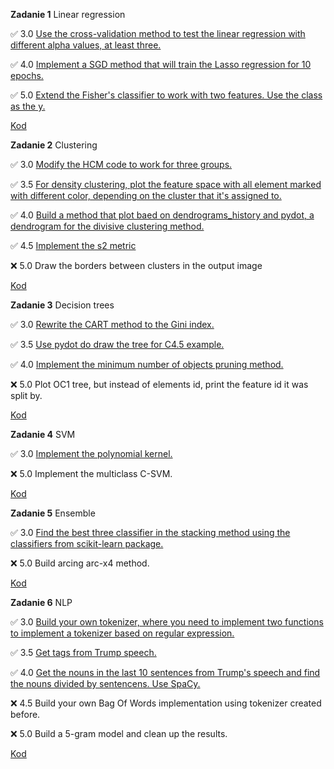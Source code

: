 **Zadanie 1** Linear regression

:white_check_mark: 3.0  [Use the cross-validation method to test the linear regression with different alpha values, at least three.](https://github.com/rtsncs/ml/commit/6adff334082f59545a40840a7f0993797b5f1f50)

:white_check_mark: 4.0  [Implement a SGD method that will train the Lasso regression for 10 epochs.](https://github.com/rtsncs/ml/commit/6adff334082f59545a40840a7f0993797b5f1f50)

:white_check_mark: 5.0  [Extend the Fisher's classifier to work with two features. Use the class as the y.](https://github.com/rtsncs/ml/commit/6adff334082f59545a40840a7f0993797b5f1f50)

[Kod](https://github.com/rtsncs/ml/tree/master/1_linear)

**Zadanie 2** Clustering

:white_check_mark: 3.0 [Modify the HCM code to work for three groups.](https://github.com/rtsncs/ml/commit/3980a48650b24b57b17920b593893a9509fc32fa)

:white_check_mark: 3.5 [For density clustering, plot the feature space with all element marked with different color, depending on the cluster that it's assigned to.](https://github.com/rtsncs/ml/commit/3980a48650b24b57b17920b593893a9509fc32fa)

:white_check_mark: 4.0 [Build a method that plot baed on dendrograms_history and pydot, a dendrogram for the divisive clustering method.](https://github.com/rtsncs/ml/commit/3980a48650b24b57b17920b593893a9509fc32fa)

:white_check_mark: 4.5 [Implement the s2 metric](https://github.com/rtsncs/ml/commit/3980a48650b24b57b17920b593893a9509fc32fa)

:x: 5.0 Draw the borders between clusters in the output image

[Kod](https://github.com/rtsncs/ml/tree/master/2_clustering)


**Zadanie 3** Decision trees

:white_check_mark: 3.0 [Rewrite the CART method to the Gini index.](https://github.com/rtsncs/ml/commit/c4cb81e61124f34c8e449e8e048c6cf3bf854b26)

:white_check_mark: 3.5 [Use pydot do draw the tree for C4.5 example.](https://github.com/rtsncs/ml/commit/c4cb81e61124f34c8e449e8e048c6cf3bf854b26)

:white_check_mark: 4.0 [Implement the minimum number of objects pruning method.](https://github.com/rtsncs/ml/commit/c4cb81e61124f34c8e449e8e048c6cf3bf854b26)

:x: 5.0 Plot OC1 tree, but instead of elements id, print the feature id it was split by.

[Kod](https://github.com/rtsncs/ml/tree/master/3_decision_trees)

**Zadanie 4** SVM

:white_check_mark: 3.0 [Implement the polynomial kernel.](https://github.com/rtsncs/ml/commit/df1fb34e505729743cf4e8899e6fa4397c0953d0)

:x: 5.0 Implement the multiclass C-SVM.

[Kod](https://github.com/rtsncs/ml/tree/master/4_svm)

**Zadanie 5** Ensemble

:white_check_mark: 3.0 [Find the best three classifier in the stacking method using the classifiers from scikit-learn package.](https://github.com/rtsncs/ml/commit/74b900f9dcb445fe01fa641356152315a51fc8ac)

:x: 5.0 Build arcing arc-x4 method.

[Kod](https://github.com/rtsncs/ml/tree/master/5_ensemble)

**Zadanie 6** NLP

:white_check_mark: 3.0 [Build your own tokenizer, where you need to implement two functions to implement a tokenizer based on regular expression.](https://github.com/rtsncs/ml/commit/002234a556739bf69f2754e49d5a0ba024f3c084)

:white_check_mark: 3.5 [Get tags from Trump speech.](https://github.com/rtsncs/ml/commit/002234a556739bf69f2754e49d5a0ba024f3c084)

:white_check_mark: 4.0 [Get the nouns in the last 10 sentences from Trump's speech and find the nouns divided by sentencens. Use SpaCy.](https://github.com/rtsncs/ml/commit/002234a556739bf69f2754e49d5a0ba024f3c084)

:x: 4.5 Build your own Bag Of Words implementation using tokenizer created before.

:x: 5.0 Build a 5-gram model and clean up the results.

[Kod](https://github.com/rtsncs/ml/tree/master/6_nlp)
